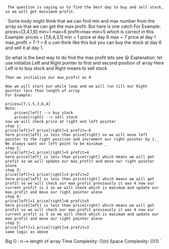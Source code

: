 ` The question is saying us to find the best day to buy and sell stock, so we will get maiximum profit.`

`
Some body might think that we can find min and max number from the array so that we can get the max profit. But here is one catch
For Example:
prices=[3,4,1,6]
min=1
max=6
profit=max-min=5 which is correct
in this Example:
prices = [7,6,4,3,1]
min = 1 price at day 6
max = 7 price at day 1
max_profit = 7-1 = 6 u can think like this but you can buy the stock at day 6 and sell it at day 1.

So what is the best way to do find the max profit lets see 😃
Explanation:
let use initialize Left and Right pointer to first and second position of array
Here Left is to buy stock and Right means to sell stock

    Then we initialize our max_profit as 0

    Now we will start our while loop and we will run till our Right pointer less then length of array
    For Example:

    prices=[7,1,5,3,6,4]
    Note:
        prices[left] --> buy stock
        prices[right] --> sell stock
    now we will check price at right and left pointer
    step 1:
    price[left]=7 price[right]=1 profit=-6
    here price[left] is less than price[right] so we will move left pointer to the right position and increment our right pointer by 1._ We always want our left point to be minimum _
    step 2:
    price[left]=1 price[right]=5 profit=4
    here price[left] is less than price[right] which means we will get profit so we will update our max_profit and move our right pointer alone
    step 3:
    price[left]=1 price[right]=3 profit=2
    here price[left] is less than price[right] which means we will get profit so we will check our max_profit previously it was 4 now our current profit is 2 so we will check which is maximum and update our max_profit and move our right pointer alone
    step 4:
    price[left]=1 price[right]=6 profit=5
    here price[left] is less than price[right] which means we will get profit so we will check our max_profit previously it was 4 now our current profit is 5 so we will check which is maximum and update our max_profit and move our right pointer alone
    step 5:
    price[left]=1 price[right]=4 profit=3
    same logic as above

Big O :
n--> length of array
Time Complexity: O(n)
Space Complexity: O(1)
`
